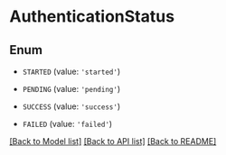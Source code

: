 # AuthenticationStatus


## Enum

* `STARTED` (value: `'started'`)

* `PENDING` (value: `'pending'`)

* `SUCCESS` (value: `'success'`)

* `FAILED` (value: `'failed'`)

[[Back to Model list]](../README.md#documentation-for-models) [[Back to API list]](../README.md#documentation-for-api-endpoints) [[Back to README]](../README.md)


